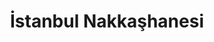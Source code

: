 ---
order: 2
title:  "İstanbul Nakkaşhanesi"
img: "assets/images/slides/2.jpg"
mobile-img: "assets/images/slides/2m.jpg"
href: "javascript:none"
target: "" # _blank
---